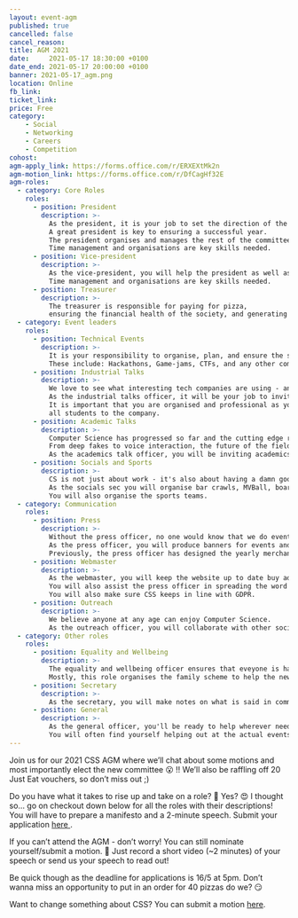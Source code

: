 ```yaml
---
layout: event-agm
published: true
cancelled: false
cancel_reason:
title: AGM 2021
date:     2021-05-17 18:30:00 +0100
date_end: 2021-05-17 20:00:00 +0100
banner: 2021-05-17_agm.png
location: Online
fb_link:
ticket_link:
price: Free
category:
    - Social
    - Networking
    - Careers
    - Competition
cohost:
agm-apply_link: https://forms.office.com/r/ERXEXtMk2n
agm-motion_link: https://forms.office.com/r/DfCagHf32E
agm-roles:
  - category: Core Roles
    roles:
      - position: President
        description: >-
          As the president, it is your job to set the direction of the society.
          A great president is key to ensuring a successful year.
          The president organises and manages the rest of the committee.
          Time management and organisations are key skills needed.
      - position: Vice-president
        description: >-
          As the vice-president, you will help the president as well as organising sponsorship from companies.
          Time management and organisations are key skills needed.
      - position: Treasurer
        description: >-
          The treasurer is responsible for paying for pizza,
          ensuring the financial health of the society, and generating invoices.
  - category: Event leaders
    roles:
      - position: Technical Events
        description: >-
          It is your responsibility to organise, plan, and ensure the success of the large events.
          These include: Hackathons, Game-jams, CTFs, and any other competition event.
      - position: Industrial Talks
        description: >-
          We love to see what interesting tech companies are using - and they love advertising their grad jobs to us.
          As the industrial talks officer, it will be your job to invite companies to give talks.
          It is important that you are organised and professional as you're representing not just the society but also
          all students to the company.
      - position: Academic Talks
        description: >-
          Computer Science has progressed so far and the cutting edge research is mind blowing.
          From deep fakes to voice interaction, the future of the field is exciting with endless possibilities.
          As the academics talk officer, you will be inviting academics to talk about research and show off the exciting new developments.
      - position: Socials and Sports
        description: >-
          CS is not just about work - it's also about having a damn good time!
          As the socials sec you will organise bar crawls, MVBall, board game nights, and any other social activity you think of!
          You will also organise the sports teams.
  - category: Communication
    roles:
      - position: Press
        description: >-
          Without the press officer, no one would know that we do events.
          As the press officer, you will produce banners for events and post them on social media.
          Previously, the press officer has designed the yearly merchandise as the people who take this role are creative.
      - position: Webmaster
        description: >-
          As the webmaster, you will keep the website up to date buy adding future events and putting jobs on the job board.
          You will also assist the press officer in spreading the word about upcoming events across, well, the web by adding new features.
          You will also make sure CSS keeps in line with GDPR.
      - position: Outreach
        description: >-
          We believe anyone at any age can enjoy Computer Science.
          As the outreach officer, you will collaborate with other societies and the SCEEM outreach program to help spread our passion for CS.
  - category: Other roles
    roles:
      - position: Equality and Wellbeing
        description: >-
          The equality and wellbeing officer ensures that eveyone is happy in the society.
          Mostly, this role organises the family scheme to help the new cohort find their feet at University and within the society.
      - position: Secretary
        description: >-
          As the secretary, you will make notes on what is said in committee meetings, keep our documents organised, and communicate with the SU.
      - position: General
        description: >-
          As the general officer, you'll be ready to help wherever needed.
          You will often find yourself helping out at the actual events including collecting pizza and falafels.
---
```


Join us for our 2021 CSS AGM where we’ll chat about some motions and most importantly elect the new committee 😮 !! We’ll also be raffling off 20 Just Eat vouchers, so don’t miss out ;)

Do you have what it takes to rise up and take on a role? 🤔 Yes? 😍
I thought so… go on checkout down below for all the roles with their descriptions!
You will have to prepare a manifesto and a 2-minute speech. Submit your application [ here ]({{page.agm-apply_link}}).

If you  can’t attend the AGM - don’t worry! You can still nominate yourself/submit a motion. 🎉
Just record a short video (~2 minutes) of your speech or send us your speech to read out!

Be quick though as the deadline for applications is 16/5 at 5pm.
Don’t wanna miss an opportunity to put in an order for 40 pizzas do we? 😏

Want to change something about CSS? You can submit a motion [here]({{page.agm-motion_link}}).

